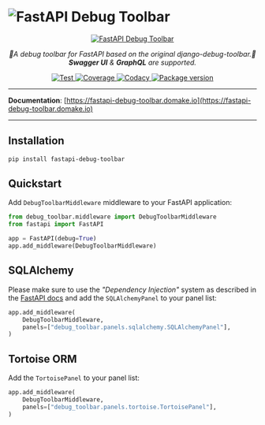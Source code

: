 # ![FastAPI](https://raw.githubusercontent.com/mongkok/fastapi-debug-toolbar/main/debug_toolbar/statics/img/icon-green.svg) Debug Toolbar

<p align="center">
    <a href="https://fastapi-debug-toolbar.domake.io">
        <img src="https://user-images.githubusercontent.com/5514990/131232994-621774a8-1662-468d-87d8-2199b93387d6.gif" alt="FastAPI Debug Toolbar">
    </a>
</p>
<p align="center">
    <em>🐞A debug toolbar for FastAPI based on the original django-debug-toolbar.🐞</em>
    <br><em><b>Swagger UI</b> & <b>GraphQL</b> are supported.</em>
</p>
<p align="center">
    <a href="https://github.com/mongkok/fastapi-debug-toolbar/actions">
        <img src="https://github.com/mongkok/fastapi-debug-toolbar/actions/workflows/test-suite.yml/badge.svg" alt="Test">
    </a>
    <a href="https://codecov.io/gh/mongkok/fastapi-debug-toolbar">
        <img src="https://img.shields.io/codecov/c/github/mongkok/fastapi-debug-toolbar?color=%2334D058" alt="Coverage">
    </a>
    <a href="https://www.codacy.com/gh/mongkok/fastapi-debug-toolbar/dashboard">
        <img src="https://app.codacy.com/project/badge/Grade/e9d8ba3973264424a3296016063b4ab5" alt="Codacy">
    </a>
    <a href="https://pypi.org/project/fastapi-debug-toolbar">
        <img src="https://img.shields.io/pypi/v/fastapi-debug-toolbar" alt="Package version">
    </a>
</p>


---

**Documentation**: [https://fastapi-debug-toolbar.domake.io](https://fastapi-debug-toolbar.domake.io)

---

## Installation

```sh
pip install fastapi-debug-toolbar
```

## Quickstart

Add `DebugToolbarMiddleware` middleware to your FastAPI application:

```py
from debug_toolbar.middleware import DebugToolbarMiddleware
from fastapi import FastAPI

app = FastAPI(debug=True)
app.add_middleware(DebugToolbarMiddleware)
```

## SQLAlchemy

Please make sure to use the *"Dependency Injection"* system as described in the [FastAPI docs](https://fastapi.tiangolo.com/tutorial/sql-databases/#create-a-dependency) and add the `SQLAlchemyPanel` to your panel list:

```py
app.add_middleware(
    DebugToolbarMiddleware,
    panels=["debug_toolbar.panels.sqlalchemy.SQLAlchemyPanel"],
)
```

## Tortoise ORM

Add the `TortoisePanel` to your panel list:

```py
app.add_middleware(
    DebugToolbarMiddleware,
    panels=["debug_toolbar.panels.tortoise.TortoisePanel"],
)
```
